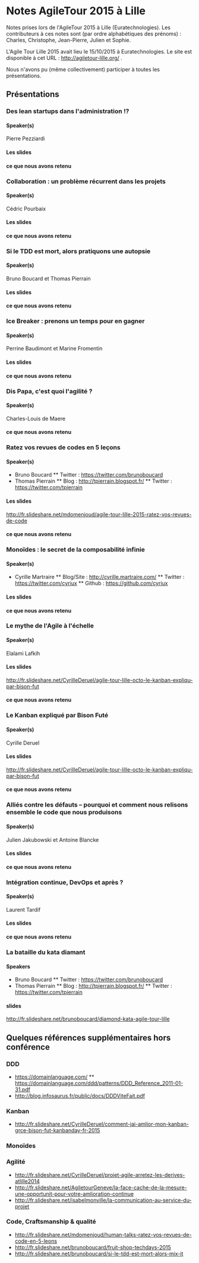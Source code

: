 # Notes AgileTour 2015 à Lille

Notes prises lors de l'AgileTour 2015 à Lille (Euratechnologies). Les contributeurs à ces notes sont (par ordre alphabétiques des prénoms) : Charles, Christophe, Jean-Pierre, Julien et Sophie.

L'Agile Tour Lille 2015 avait lieu le 15/10/2015 à Euratechnologies. Le site est disponible à cet URL : http://agiletour-lille.org/ .

Nous n'avons pu (même collectivement) participer à toutes les présentations.

## Présentations

### Des lean startups dans l'administration !?

#### Speaker(s)

Pierre Pezziardi

#### Les slides

#### ce que nous avons retenu

### Collaboration : un problème récurrent dans les projets

#### Speaker(s)

Cédric Pourbaix

#### Les slides

#### ce que nous avons retenu

### Si le TDD est mort, alors pratiquons une autopsie

#### Speaker(s)

Bruno Boucard et Thomas Pierrain

#### Les slides

#### ce que nous avons retenu

### Ice Breaker : prenons un temps pour en gagner

#### Speaker(s)

Perrine Baudimont et Marine Fromentin

#### Les slides

#### ce que nous avons retenu

### Dis Papa, c'est quoi l'agilité ?

#### Speaker(s)

Charles-Louis de Maere

#### ce que nous avons retenu

### Ratez vos revues de codes en 5 leçons

#### Speaker(s)

* Bruno Boucard
** Twitter : https://twitter.com/brunoboucard
* Thomas Pierrain
** Blog : http://tpierrain.blogspot.fr/
** Twitter : https://twitter.com/tpierrain

#### Les slides

http://fr.slideshare.net/mdomenjoud/agile-tour-lille-2015-ratez-vos-revues-de-code

#### ce que nous avons retenu

### Monoïdes : le secret de la composabilité infinie

#### Speaker(s)

* Cyrille Martraire
** Blog/Site : http://cyrille.martraire.com/
** Twitter : https://twitter.com/cyriux
** Github : https://github.com/cyriux

#### Les slides

#### ce que nous avons retenu

### Le mythe de l'Agile à l'échelle

#### Speaker(s)

Elalami Lafkih

#### Les slides

http://fr.slideshare.net/CyrilleDeruel/agile-tour-lille-octo-le-kanban-expliqu-par-bison-fut

#### ce que nous avons retenu

### Le Kanban expliqué par Bison Futé

#### Speaker(s)

Cyrille Deruel

#### Les slides

http://fr.slideshare.net/CyrilleDeruel/agile-tour-lille-octo-le-kanban-expliqu-par-bison-fut

#### ce que nous avons retenu

### Alliés contre les défauts – pourquoi et comment nous relisons ensemble le code que nous produisons

#### Speaker(s)

Julien Jakubowski et Antoine Blancke

#### Les slides

#### ce que nous avons retenu

### Intégration continue, DevOps et après ?

#### Speaker(s)

Laurent Tardif

#### Les slides

#### ce que nous avons retenu

### La bataille du kata diamant

#### Speakers

* Bruno Boucard
** Twitter : https://twitter.com/brunoboucard
* Thomas Pierrain
** Blog : http://tpierrain.blogspot.fr/
** Twitter : https://twitter.com/tpierrain

#### slides

http://fr.slideshare.net/brunoboucard/diamond-kata-agile-tour-lille

## Quelques références supplémentaires hors conférence

### DDD

* https://domainlanguage.com/
** https://domainlanguage.com/ddd/patterns/DDD_Reference_2011-01-31.pdf
* http://blog.infosaurus.fr/public/docs/DDDViteFait.pdf

### Kanban

* http://fr.slideshare.net/CyrilleDeruel/comment-jai-amlior-mon-kanban-grce-bison-fut-kanbanday-fr-2015

### Monoïdes

### Agilité

* http://fr.slideshare.net/CyrilleDeruel/projet-agile-arretez-les-derives-atlille2014
* http://fr.slideshare.net/AgiletourGeneve/la-face-cache-de-la-mesure-une-opportunit-pour-votre-amlioration-continue
* http://fr.slideshare.net/isabelmonville/la-communication-au-service-du-projet

### Code, Craftsmanship & qualité

* http://fr.slideshare.net/mdomenjoud/human-talks-ratez-vos-revues-de-code-en-5-leons
* http://fr.slideshare.net/brunoboucard/fruit-shop-techdays-2015
* http://fr.slideshare.net/brunoboucard/si-le-tdd-est-mort-alors-mix-it

